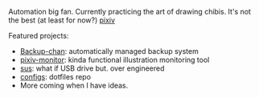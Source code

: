 <!-- uncomment thing below when on vacation ok -->
<!--
![umaru chan living the life](https://iammoltony.github.io/Images_FolderIMEAN_directory/im%20chilling%20yo.jpg)
im on vacation please dont bother me

---

-->

Automation big fan. Currently practicing the art of drawing chibis. It's not the best (at least for now?) [pixiv](https://www.pixiv.net/en/users/118871128)

Featured projects:

* [Backup-chan](https://github.com/Backupchan): automatically managed backup system
* [pixiv-monitor](https://github.com/IAmMoltony/pixiv-monitor): kinda functional illustration monitoring tool
* [sus](https://github.com/IAmMoltony/sus): what if USB drive but. over engineered
* [configs](https://github.com/IAmMoltony/configs): dotfiles repo
* More coming when I have ideas.

